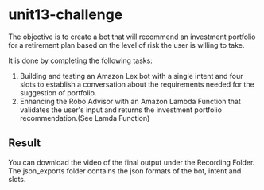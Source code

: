 # unit13-challenge

The objective is to create a bot that will recommend an investment portfolio for a retirement plan based on the level of risk the user is willing to take.

It is done by completing the following tasks:
1) Building and testing an Amazon Lex bot with a single intent and four slots to establish a conversation about the requirements needed for the suggestion of portfolio.
2) Enhancing the Robo Advisor with an Amazon Lambda Function that validates the user's input and returns the investment portfolio recommendation.(See Lamda Function)

## Result
You can download the video of the final output under the Recording Folder. The json_exports folder contains the json formats of the bot, intent and slots.
